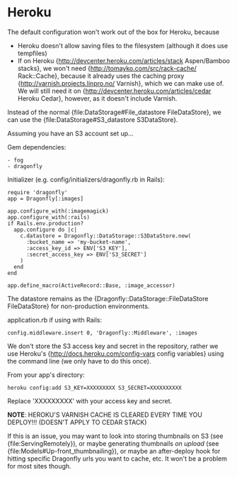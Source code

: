 Heroku
======

The default configuration won't work out of the box for Heroku, because

- Heroku doesn't allow saving files to the filesystem (although it does use tempfiles)
- If on Heroku {http://devcenter.heroku.com/articles/stack Aspen/Bamboo stacks}, we won't need {http://tomayko.com/src/rack-cache/ Rack::Cache},
because it already uses the caching proxy {http://varnish.projects.linpro.no/ Varnish}, which we can make use of.
We will still need it on {http://devcenter.heroku.com/articles/cedar Heroku Cedar}, however, as it doesn't include Varnish.

Instead of the normal {file:DataStorage#File\_datastore FileDataStore}, we can use the {file:DataStorage#S3\_datastore S3DataStore}.

Assuming you have an S3 account set up...

Gem dependencies:

    - fog
    - dragonfly

Initializer (e.g. config/initializers/dragonfly.rb in Rails):

    require 'dragonfly'
    app = Dragonfly[:images]

    app.configure_with(:imagemagick)
    app.configure_with(:rails)
    if Rails.env.production?
      app.configure do |c|
        c.datastore = Dragonfly::DataStorage::S3DataStore.new(
          :bucket_name => 'my-bucket-name',
          :access_key_id => ENV['S3_KEY'],
          :secret_access_key => ENV['S3_SECRET']
        )
      end
    end

    app.define_macro(ActiveRecord::Base, :image_accessor)

The datastore remains as the {Dragonfly::DataStorage::FileDataStore FileDataStore} for non-production environments.

application.rb if using with Rails:

    config.middleware.insert 0, 'Dragonfly::Middleware', :images

We don't store the S3 access key and secret in the repository, rather we use Heroku's
{http://docs.heroku.com/config-vars config variables} using the command line (we only have to do this once).

From your app's directory:

    heroku config:add S3_KEY=XXXXXXXXX S3_SECRET=XXXXXXXXXX

Replace 'XXXXXXXXX' with your access key and secret.

**NOTE**: HEROKU'S VARNISH CACHE IS CLEARED EVERY TIME YOU DEPLOY!!! (DOESN'T APPLY TO CEDAR STACK)

If this is an issue, you may want to look into storing thumbnails on S3 (see {file:ServingRemotely}), or maybe generating thumbnails _on upload_ (see {file:Models#Up-front_thumbnailing}), or maybe an after-deploy hook for hitting specific Dragonfly urls you want to cache, etc.
It won't be a problem for most sites though.
